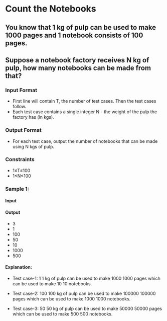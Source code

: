 # Count the Notebooks
## You know that 1 kg of pulp can be used to make 1000 pages and 1 notebook consists of 100 pages.

## Suppose a notebook factory receives N kg of pulp, how many notebooks can be made from that?

### Input Format
- First line will contain T, the number of test cases. Then the test cases follow.
- Each test case contains a single integer N - the weight of the pulp the factory has (in kgs).
### Output Format
- For each test case, output the number of notebooks that can be made using N kgs of pulp.

### Constraints
- 1≤T≤100
- 1≤N≤100

### Sample 1:
#### Input
#### Output
- 3
- 1
- 100
- 50
- 10
- 1000
- 500
#### Explanation:
- Test case-1: 
1
1 kg of pulp can be used to make 
1000
1000 pages which can be used to make 
10
10 notebooks.

- Test case-2: 
100
100 kg of pulp can be used to make 
100000
100000 pages which can be used to make 
1000
1000 notebooks.

- Test case-3: 
50
50 kg of pulp can be used to make 
50000
50000 pages which can be used to make 
500
500 notebooks.